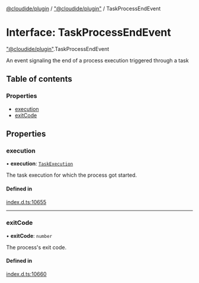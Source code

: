 [@cloudide/plugin](../README.md) / ["@cloudide/plugin"](../modules/_cloudide_plugin_.md) / TaskProcessEndEvent

# Interface: TaskProcessEndEvent

["@cloudide/plugin"](../modules/_cloudide_plugin_.md).TaskProcessEndEvent

An event signaling the end of a process execution
triggered through a task

## Table of contents

### Properties

- [execution](cloudide_plugin_.TaskProcessEndEvent.md#execution)
- [exitCode](cloudide_plugin_.TaskProcessEndEvent.md#exitcode)

## Properties

### execution

• **execution**: [`TaskExecution`](cloudide_plugin_.TaskExecution.md)

The task execution for which the process got started.

#### Defined in

[index.d.ts:10655](https://github.com/shuyaqian/cloudide-plugin-api/blob/26b31b9/index.d.ts#L10655)

___

### exitCode

• **exitCode**: `number`

The process's exit code.

#### Defined in

[index.d.ts:10660](https://github.com/shuyaqian/cloudide-plugin-api/blob/26b31b9/index.d.ts#L10660)
